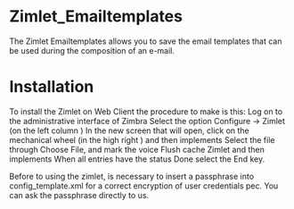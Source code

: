 Zimlet_Emailtemplates
=====================
The Zimlet Emailtemplates allows you to save the email templates that can be used during the composition of an e-mail.

Installation
=====================
To install the Zimlet on Web Client the procedure to make is this: Log on to the administrative interface of Zimbra Select the option Configure → Zimlet (on the left column ) In the new screen that will open, click on the mechanical wheel (in the high right ) and then implements Select the file through Choose File, and mark the voice Flush cache Zimlet and then implements When all entries have the status Done select the End key.

Before to using the zimlet, is necessary to insert a passphrase into config_template.xml for a correct encryption of user credentials pec.
You can ask the passphrase directly to us.
